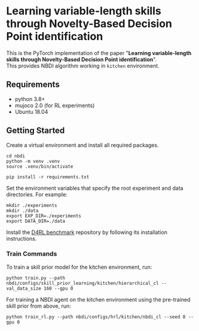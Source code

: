 # Learning variable-length skills through Novelty-Based Decision Point identification

This is the PyTorch implementation of the paper "**Learning variable-length skills through Novelty-Based Decision Point identification**".  
This provides NBDI algorithm working in `kitchen` environment.

## Requirements

- python 3.8+
- mujoco 2.0 (for RL experiments)
- Ubuntu 18.04

## Getting Started
Create a virtual environment and install all required packages.
```
cd nbdi
python -m venv .venv
source .venv/bin/activate

pip install -r requirements.txt
```
Set the environment variables that specify the root experiment and data directories. For example:
```
mkdir ./experiments
mkdir ./data
export EXP_DIR=./experiments
export DATA_DIR=./data
```
Install the [D4RL benchmark](https://github.com/kpertsch/d4rl) repository by following its installation instructions.

### Train Commands
To train a skill prior model for the kitchen environment, run:
```
python train.py --path nbdi/configs/skill_prior_learning/kitchen/hierarchical_cl --val_data_size 160 --gpu 0
```
For training a NBDI agent on the kitchen environment using the pre-trained skill prior from above, run:
```
python train_rl.py --path nbdi/configs/hrl/kitchen/nbdi_cl --seed 0 --gpu 0
```

